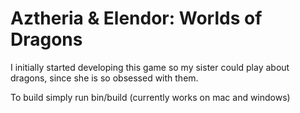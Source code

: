 # Aztheria & Elendor: Worlds of Dragons

I initially started developing this game so my sister could play about dragons, since she is so obsessed with them.

To build simply run bin/build (currently works on mac and windows)
